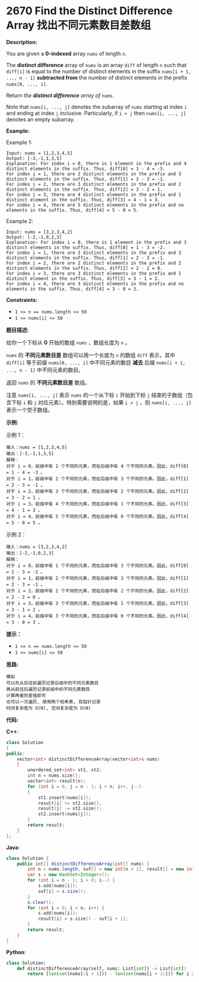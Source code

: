 # 2670 Find the Distinct Difference Array 找出不同元素数目差数组

__Description:__

You are given a __0-indexed__ array `nums` of length `n`.

The __distinct difference__ array of `nums` is an array `diff` of length `n` such that `diff[i]` is equal to the number of distinct elements in the suffix `nums[i + 1, ..., n - 1]` __subtracted from__ the number of distinct elements in the prefix `nums[0, ..., i]`.

Return _the __distinct difference__ array of_ `nums`.

Note that `nums[i, ..., j]` denotes the subarray of `nums` starting at index `i` and ending at index `j` inclusive. Particularly, if `i > j` then `nums[i, ..., j]` denotes an empty subarray.

__Example:__

Example 1:

```text
Input: nums = [1,2,3,4,5]
Output: [-3,-1,1,3,5]
Explanation: For index i = 0, there is 1 element in the prefix and 4 distinct elements in the suffix. Thus, diff[0] = 1 - 4 = -3.
For index i = 1, there are 2 distinct elements in the prefix and 3 distinct elements in the suffix. Thus, diff[1] = 2 - 3 = -1.
For index i = 2, there are 3 distinct elements in the prefix and 2 distinct elements in the suffix. Thus, diff[2] = 3 - 2 = 1.
For index i = 3, there are 4 distinct elements in the prefix and 1 distinct element in the suffix. Thus, diff[3] = 4 - 1 = 3.
For index i = 4, there are 5 distinct elements in the prefix and no elements in the suffix. Thus, diff[4] = 5 - 0 = 5.
```

Example 2:

```text
Input: nums = [3,2,3,4,2]
Output: [-2,-1,0,2,3]
Explanation: For index i = 0, there is 1 element in the prefix and 3 distinct elements in the suffix. Thus, diff[0] = 1 - 3 = -2.
For index i = 1, there are 2 distinct elements in the prefix and 3 distinct elements in the suffix. Thus, diff[1] = 2 - 3 = -1.
For index i = 2, there are 2 distinct elements in the prefix and 2 distinct elements in the suffix. Thus, diff[2] = 2 - 2 = 0.
For index i = 3, there are 3 distinct elements in the prefix and 1 distinct element in the suffix. Thus, diff[3] = 3 - 1 = 2.
For index i = 4, there are 3 distinct elements in the prefix and no elements in the suffix. Thus, diff[4] = 3 - 0 = 3.
```

__Constraints:__

- `1 <= n == nums.length <= 50`
- `1 <= nums[i] <= 50`

__题目描述:__

给你一个下标从 __0__ 开始的数组 `nums` ，数组长度为 `n` 。

`nums` 的 __不同元素数目差__ 数组可以用一个长度为 `n` 的数组 `diff` 表示，其中 `diff[i]` 等于前缀 `nums[0, ..., i]` 中不同元素的数目 __减去__ 后缀 `nums[i + 1, ..., n - 1]` 中不同元素的数目。

返回 `nums` 的 __不同元素数目差__ 数组。

注意 `nums[i, ..., j]` 表示 `nums` 的一个从下标 `i` 开始到下标 `j` 结束的子数组（包含下标 `i` 和 `j` 对应元素）。特别需要说明的是，如果 `i > j` ，则 `nums[i, ..., j]` 表示一个空子数组。

__示例:__

示例 1：

```text
输入：nums = [1,2,3,4,5]
输出：[-3,-1,1,3,5]
解释：
对于 i = 0，前缀中有 1 个不同的元素，而在后缀中有 4 个不同的元素。因此，diff[0] = 1 - 4 = -3 。
对于 i = 1，前缀中有 2 个不同的元素，而在后缀中有 3 个不同的元素。因此，diff[1] = 2 - 3 = -1 。
对于 i = 2，前缀中有 3 个不同的元素，而在后缀中有 2 个不同的元素。因此，diff[2] = 3 - 2 = 1 。
对于 i = 3，前缀中有 4 个不同的元素，而在后缀中有 1 个不同的元素。因此，diff[3] = 4 - 1 = 3 。
对于 i = 4，前缀中有 5 个不同的元素，而在后缀中有 0 个不同的元素。因此，diff[4] = 5 - 0 = 5 。
```

示例 2：

```text
输入：nums = [3,2,3,4,2]
输出：[-2,-1,0,2,3]
解释：
对于 i = 0，前缀中有 1 个不同的元素，而在后缀中有 3 个不同的元素。因此，diff[0] = 1 - 3 = -2 。
对于 i = 1，前缀中有 2 个不同的元素，而在后缀中有 3 个不同的元素。因此，diff[1] = 2 - 3 = -1 。
对于 i = 2，前缀中有 2 个不同的元素，而在后缀中有 2 个不同的元素。因此，diff[2] = 2 - 2 = 0 。
对于 i = 3，前缀中有 3 个不同的元素，而在后缀中有 1 个不同的元素。因此，diff[3] = 3 - 1 = 2 。
对于 i = 4，前缀中有 3 个不同的元素，而在后缀中有 0 个不同的元素。因此，diff[4] = 3 - 0 = 3 。
```

__提示：__

- `1 <= n == nums.length <= 50`
- `1 <= nums[i] <= 50`

__思路:__

```text
模拟
可以先从后往前遍历记录后缀中的不同元素数目
再从前往后遍历记录前缀中的不同元素数目
计算两者的差值即可
也可以一次遍历, 使用两个哈希表, 双指针记录
时间复杂度为 O(N), 空间复杂度为 O(N)
```

__代码:__

__C++__:

```C++
class Solution 
{
public:
    vector<int> distinctDifferenceArray(vector<int>& nums) 
    {
        unordered_set<int> st1, st2;
        int n = nums.size();
        vector<int> result(n);
        for (int i = 0, j = n - 1; i < n; i++, j--) 
        {
            st1.insert(nums[i]);
            result[i] += st1.size(),
            result[j] -= st2.size();
            st2.insert(nums[j]);
        }
        return result;
    }
};
```

__Java__:

```Java
class Solution {
    public int[] distinctDifferenceArray(int[] nums) {
        int n = nums.length, suf[] = new int[n + 1], result[] = new int[n];
        var s = new HashSet<Integer>();
        for (int i = n - 1; i > 0; i--) {
            s.add(nums[i]);
            suf[i] = s.size();
        }
        s.clear();
        for (int i = 0; i < n; i++) {
            s.add(nums[i]);
            result[i] = s.size() - suf[i + 1];
        }
        return result;
    }
}
```

__Python__:

```Python
class Solution:
    def distinctDifferenceArray(self, nums: List[int]) -> List[int]:
        return [len(set(nums[:i + 1])) - len(set(nums[i + 1:])) for i in range(len(nums))]
```
